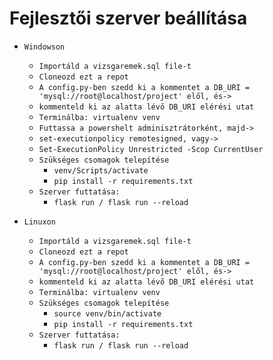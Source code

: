 # Fejlesztői szerver beállítása

- `Windowson`
    - `Importáld a vizsgaremek.sql file-t`
    - `Cloneozd ezt a repot`
    - `A config.py-ben szedd ki a kommentet a DB_URI = 'mysql://root@localhost/project' elől, és->`
    - `kommenteld ki az alatta lévő DB_URI elérési utat`
    - `Terminálba: virtualenv venv`
    - `Futtassa a powershelt adminisztrátorként, majd->`
    - `set-executionpolicy remotesigned, vagy->` 
    - `Set-ExecutionPolicy Unrestricted -Scop CurrentUser`
    - `Szükséges csomagok telepítése`
        - `venv/Scripts/activate`
        - `pip install -r requirements.txt`
    - `Szerver futtatása:`
        - `flask run / flask run --reload`
    
- `Linuxon`
    - `Importáld a vizsgaremek.sql file-t`
    - `Cloneozd ezt a repot`
    - `A config.py-ben szedd ki a kommentet a DB_URI = 'mysql://root@localhost/project' elől, és->`
    - `kommenteld ki az alatta lévő DB_URI elérési utat`
    - `Terminálba: virtualenv venv`
    - `Szükséges csomagok telepítése`
        - `source venv/bin/activate`
        - `pip install -r requirements.txt`
    - `Szerver futtatása:`
        - `flask run / flask run --reload`
    





